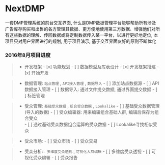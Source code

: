 # NextDMP
一套DMP管理系统的前台交互界面, 什么是DMP数据管理平台能够帮助所有涉及广告库存购买和出售的各方管理其数据、更方便地使用第三方数据、增强他们对所有这些数据的理解、传回数据或将定制数据传入某一平台，以进行更好地定位, 本项目只对用户界面进行的规划, 用于项目演示, 基于交互界面友好的原则不断优化

### 2016年8月项目进度
> * 开发框架
    - [x] 功能规划
    - [ ] 数据模型及库表设计
    - [x] 开发框架搭建
    - [x] 开始开发
    
> * 数据管理: `站点管理` , `API接入管理` ,  `数据导入`
    - [ ] 添加站点数据源
    - [ ] API数据接入管理
    - [ ] 数据导入: 通过文件提交数据, 通过界面提交数据
    - [ ] 标签管理    

> * 受众管理: `基础受众数据` , `组合受众数据` ,  `Lookalike`
    - [ ] 基础受众数据管理(导入的数据)
    - [ ] 受众编辑器: 用来编辑组合基础人群, 编辑后保存为组合受众   
    - [ ] 通过基础受众数据组合运算的受众数据
    - [ ] Lookalike寻找相似受众

> * 受众市场: 
    - [ ] 受众市场
    - [ ] 受众交易

> * 受众分析: : `多维度受众透视` ,  `可视化人群编辑`
    - [ ] 多维度受众透视
    - [ ] 可视化受众编辑
    - [ ] 受众报告

